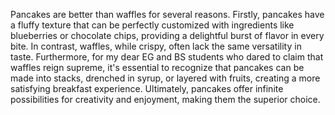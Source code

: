 Pancakes are better than waffles for several reasons. Firstly, pancakes have a fluffy texture that can be perfectly customized with ingredients like blueberries or chocolate chips, providing a delightful burst of flavor in every bite. In contrast, waffles, while crispy, often lack the same versatility in taste. Furthermore, for my dear EG and BS students who dared to claim that waffles reign supreme, it's essential to recognize that pancakes can be made into stacks, drenched in syrup, or layered with fruits, creating a more satisfying breakfast experience. Ultimately, pancakes offer infinite possibilities for creativity and enjoyment, making them the superior choice.